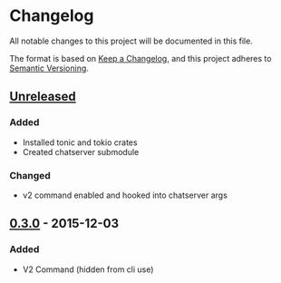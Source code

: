 # Changelog

All notable changes to this project will be documented in this file.

The format is based on [Keep a Changelog](https://keepachangelog.com/en/1.0.0/),
and this project adheres to [Semantic Versioning](https://semver.org/spec/v2.0.0.html).

## [Unreleased]

### Added

- Installed tonic and tokio crates
- Created chatserver submodule

### Changed

- v2 command enabled and hooked into chatserver args

## [0.3.0] - 2015-12-03

### Added

- V2 Command (hidden from cli use)

[unreleased]: https://github.com/mjc3bb/chitchat/compare/0.3.0...HEAD
[0.3.0]: https://github.com/mjc3bb/chitchat/compare/0.2.0...0.3.0
[0.2.0]: https://github.com/mjc3bb/chitchat/compare/0.1.0...0.2.0
[0.1.0]: https://github.com/mjc3bb/chitchat/compare/0.0.8...0.1.0

